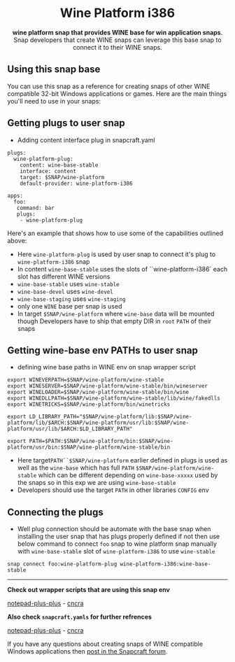 <h1 align="center">
  <br />
  Wine Platform i386
</h1>

<p align="center"><b>wine platform snap that provides WINE base for win application snaps</b>. Snap developers that create WINE snaps can leverage this base snap to connect it to their WINE snaps.</p>

## Using this snap base

You can use this snap as a reference for creating snaps of other WINE
compatible 32-bit Windows applications or games. Here are the main
things you'll need to use in your snaps:


## Getting plugs to user snap

* Adding content interface plug in snapcraft.yaml

```
plugs:
  wine-platform-plug:
    content: wine-base-stable
    interface: content
    target: $SNAP/wine-platform
    default-provider: wine-platform-i386

apps:
  foo:
   command: bar
   plugs:
    - wine-platform-plug
```
Here's an example that shows how to use some of the capabilities outlined above:

* Here `wine-platform-plug` is used by user snap to connect it's plug to `wine-platform-i386` snap
* In content `wine-base-stable` uses the slots of ``wine-platform-i386` each slot has different WINE versions
* `wine-base-stable` uses `wine-stable`
* `wine-base-devel` uses `wine-devel`
* `wine-base-staging` uses `wine-staging`
*  only one `WINE` base per snap is used
* In target `$SNAP/wine-platform` where `wine-base` data will be mounted though Developers have to ship that empty DIR in `root` `PATH` of their snaps

## Getting wine-base env PATHs to user snap
* defining wine base paths in WINE env on snap wrapper script

```
export WINEVERPATH=$SNAP/wine-platform/wine-stable
export WINESERVER=$SNAP/wine-platform/wine-stable/bin/wineserver
export WINELOADER=$SNAP/wine-platform/wine-stable/bin/wine
export WINEDLLPATH=$SNAP/wine-platform/wine-stable/lib/wine/fakedlls
export WINETRICKS=$SNAP/wine-platform/bin/winetricks

export LD_LIBRARY_PATH="$SNAP/wine-platform/lib:$SNAP/wine-platform/lib/$ARCH:$SNAP/wine-platform/usr/lib:$SNAP/wine-platform/usr/lib/$ARCH:$LD_LIBRARY_PATH"

export PATH=$PATH:$SNAP/wine-platform/bin:$SNAP/wine-platform/usr/bin:$SNAP/wine-platform/wine-stable/bin
```
* Here target`PATH``$SNAP/wine-platform` earlier defined in plugs is used as well as the `wine-base` which has full `PATH` `$SNAP/wine-platform/wine-stable` which can be different depending on `wine-base-xxxxx` used by the snaps so in this exp we are using `wine-base-stable`
* Developers should use the target `PATH` in other libraries `CONFIG` env

## Connecting the plugs
* Well plug connection should be automate with the base snap when installing the user snap that has plugs properly defined if not then use below command to connect `foo` snap to wine platform snap manually with `wine-base-stable` slot of `wine-platform-i386` to use `wine-stable`


```
snap connect foo:wine-platform-plug wine-platform-i386:wine-base-stable
```

_________________________________________________________________

**Check out wrapper scripts that are using this snap env**

[notepad-plus-plus](https://raw.githubusercontent.com/mmtrt/notepad-plus-plus/master/scripts/notepad-plus-plus) - [cncra](https://raw.githubusercontent.com/mmtrt/cncra/master/snap/scripts/sommelier)

**Also check `snapcraft.yamls` for further refrences**

[notepad-plus-plus](https://raw.githubusercontent.com/mmtrt/notepad-plus-plus/master/snap/snapcraft.yaml) - [cncra](https://raw.githubusercontent.com/mmtrt/cncra/master/snap/snapcraft.yaml)

If you have any questions about creating snaps of WINE compatible
Windows applications then [post in the Snapcraft forum](https://forum.snapcraft.io).